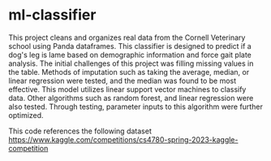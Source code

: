 # ml-classifier
This project cleans and organizes real data from the Cornell Veterinary school using Panda dataframes. This classifier is designed to predict if a dog's leg is lame based on demographic information and force gait plate analysis. The initial challenges of this project was filling missing values in the table. Methods of imputation such as taking the average, median, or linear regression were tested, and the median was found to be most effective. This model utilizes linear support vector machines to classify data. Other algorithms such as random forest, and linear regression were also tested. Through testing, parameter inputs to this algorithm were further optimized.

This code references the following dataset https://www.kaggle.com/competitions/cs4780-spring-2023-kaggle-competition

